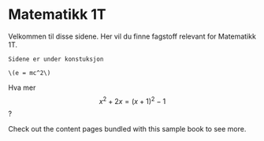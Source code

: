 # Matematikk 1T

Velkommen til disse sidene. Her vil du finne fagstoff relevant for Matematikk 1T. 

```{admonition} Merk!
Sidene er under konstuksjon
```

```
\(e = mc^2\)
```

Hva mer $$ x^2+2x= (x+1)^2-1 $$ ?

Check out the content pages bundled with this sample book to see more.
